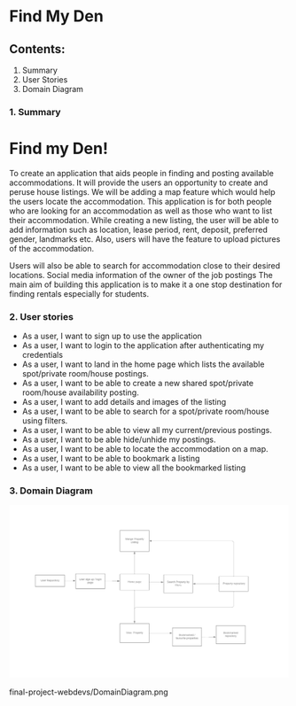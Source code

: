 # Find My Den

## Contents:

1. Summary
2. User Stories
3. Domain Diagram

### 1. Summary

# Find my Den!

To create an application that aids people in finding and posting available accommodations. It will provide the users an opportunity to create and peruse house listings. We will be adding a map feature which would help the users locate the accommodation. This application is for both people who are looking for an accommodation as well as those who want to list their accommodation. While creating a new listing, the user will be able to add information such as location, lease period, rent, deposit, preferred gender, landmarks etc. Also, users will have the feature to upload pictures of the accommodation.

Users will also be able to search for accommodation close to their desired locations. Social media information of the owner of the job postings The main aim of building this application is to make it a one stop destination for finding rentals especially for students.

### 2. User stories

- As a user, I want to sign up to use the application
- As a user, I want to login to the application after authenticating my credentials
- As a user, I want to land in the home page which lists the available spot/private room/house postings.
- As a user, I want to be able to create a new shared spot/private room/house availability posting.
- As a user, I want to add details and images of the listing
- As a user, I want to be able to search for a spot/private room/house using filters.
- As a user, I want to be able to view all my current/previous postings.
- As a user, I want to be able hide/unhide my postings.
- As a user, I want to be able to locate the accommodation on a map.
- As a user, I want to be able to bookmark a listing
- As a user, I want to be able to view all the bookmarked listing

### 3. Domain Diagram


![Domain Diagram](DomainDiagram.png?raw=true "Page view")


final-project-webdevs/DomainDiagram.png
